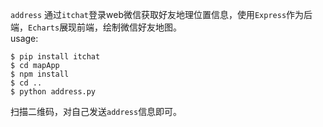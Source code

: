 `address` 通过`itchat`登录web微信获取好友地理位置信息，使用`Express`作为后端，`Echarts`展现前端，绘制微信好友地图。  
usage:
```
$ pip install itchat
$ cd mapApp
$ npm install
$ cd ..
$ python address.py
```
扫描二维码，对自己发送`address`信息即可。

